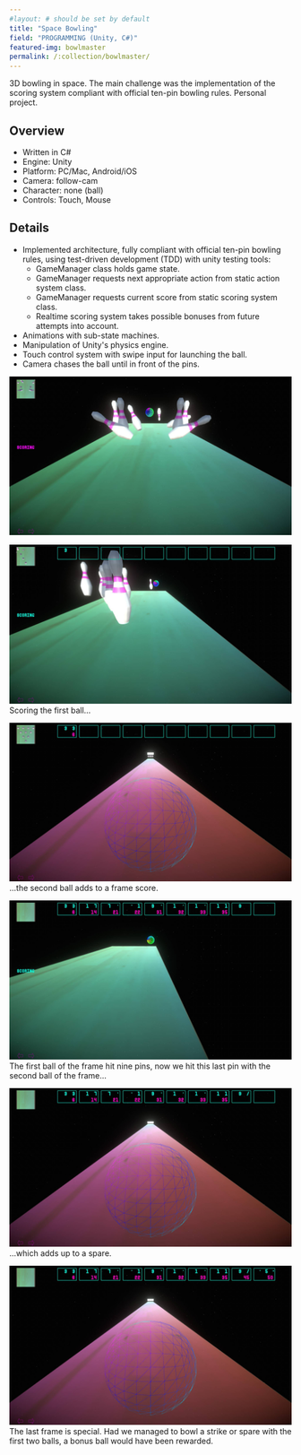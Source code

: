 ```yaml
---
#layout: # should be set by default
title: "Space Bowling"
field: "PROGRAMMING (Unity, C#)"
featured-img: bowlmaster
permalink: /:collection/bowlmaster/
---
```


3D bowling in space. The main challenge was the implementation of the scoring system compliant with official ten-pin bowling rules. Personal project. 

## Overview

- Written in C#
- Engine: Unity
- Platform: PC/Mac, Android/iOS
- Camera: follow-cam
- Character: none (ball)
- Controls: Touch, Mouse

## Details

- Implemented architecture, fully compliant with official ten-pin bowling rules, using test-driven development (TDD) with unity testing tools:
  - GameManager class holds game state. 
  - GameManager requests next appropriate action from static action system class.
  - GameManager requests current score from static scoring system class.
  - Realtime scoring system takes possible bonuses from future attempts into account.
- Animations with sub-state machines.
- Manipulation of Unity's physics engine.
- Touch control system with swipe input for launching the ball.
- Camera chases the ball until in front of the pins.

![Scoring](/assets/img/portfolio/bowlmaster-01.jpg "Scoring a ball.")

![First ball](/assets/img/portfolio/bowlmaster-02.jpg "Scoring the first ball.")
Scoring the first ball...

![Second ball](/assets/img/portfolio/bowlmaster-03.jpg "Scoring the second ball of a frame.")
...the second ball adds to a frame score.

![Hitting a spare 1](/assets/img/portfolio/bowlmaster-04.jpg "Hitting a spare.")
The first ball of the frame hit nine pins, now we hit this last pin with the second ball of the frame...

![Hitting a spare 2](/assets/img/portfolio/bowlmaster-05.jpg "Rewarded a spare.")
...which adds up to a spare.

![Last frame](/assets/img/portfolio/bowlmaster-06.jpg "Last frame.")
The last frame is special. Had we managed to bowl a strike or spare with the first two balls, a bonus ball would have been rewarded.